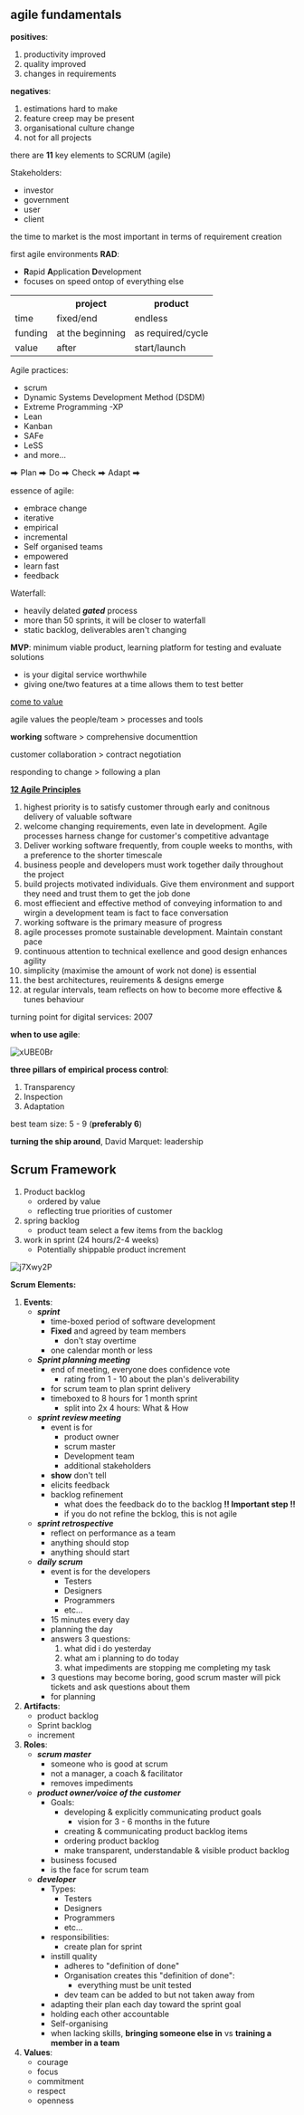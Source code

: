 ## agile fundamentals

**positives**: 

1. productivity improved
2. quality improved
3. changes in requirements 

**negatives**:

1. estimations hard to make
2. feature creep may be present
3. organisational culture change
4. not for all projects

there are **11** key elements to SCRUM (agile)

Stakeholders:

- investor
- government
- user
- client

the time to market is the most important in terms of requirement creation

first agile environments **RAD**:

- **R**apid **A**pplication **D**evelopment
- focuses on speed ontop of everything else

<table>
  <tr>
    <th></th>
    <th>project</th>
    <th>product</th>
  </tr>
  <tr>
    <td>time</td>
    <td>fixed/end</td>
    <td>endless</td>
  </tr>
  <tr>
    <td>funding</td>
    <td>at the beginning</td>
    <td>as required/cycle</td>
  </tr>
  <tr>
    <td>value</td>
    <td>after</td>
  	<td>start/launch</td>
  </tr>
</table>



Agile practices:

- scrum
- Dynamic Systems Development Method (DSDM)
- Extreme Programming -XP
- Lean
- Kanban
- SAFe
- LeSS
- and more...

⮕ Plan ⮕ Do ⮕ Check ⮕ Adapt ⮕

essence of agile:

- embrace change
- iterative
- empirical
- incremental
- Self organised teams
- empowered 
- learn fast
- feedback

Waterfall:

- heavily delated ___gated___ process
- more than 50 sprints, it will be closer to waterfall
- static backlog, deliverables aren't changing

**MVP**: minimum viable product, learning platform for testing and evaluate solutions

- is your digital service worthwhile
- giving one/two features at a time allows them to test better

<u>come to value</u>

agile values the people/team > processes and tools

__working__ software > comprehensive documenttion

customer collaboration > contract negotiation

responding to change > following a plan

<u>**12 Agile Principles**</u>

1. highest priority is to satisfy customer through early and conitnous delivery of valuable software
2. welcome changing requirements, even late in development. Agile processes harness change for customer's competitive advantage
3. Deliver working software frequently, from couple weeks to months, with a preference to the shorter timescale
4. business people and developers must work together daily throughout the project
5. build projects motivated individuals. Give them environment and support they need and trust them to get the job done
6. most effiecient and effective method of conveying information to and wirgin a development team is fact to face conversation
7. working software is the primary measure of progress
8. agile processes promote sustainable development. Maintain constant pace
9. continuous attention to technical exellence and good design enhances agility
10. simplicity (maximise the amount of work not done) is essential
11. the best architectures, reuirements & designs emerge
12. at regular intervals, team reflects on how to become more effective & tunes behaviour

turning point for digital services: 2007

**when to use agile**: 

![xUBE0Br](https://i.imgur.com/xUBE0Br.png)

**three pillars of empirical process control**:

1. Transparency 
2. Inspection
3. Adaptation 

best team size: 5 - 9 (**preferably 6**)

**turning the ship around**, David Marquet: leadership

## Scrum Framework

1. Product backlog
   - ordered by value
   - reflecting true priorities of customer
2. spring backlog
   - product team select a few items from the backlog
3. work in sprint (24 hours/2-4 weeks)
   - Potentially shippable product increment

![j7Xwy2P](https://i.imgur.com/j7Xwy2P.png)

**Scrum Elements:**

1. **Events**:
   - ___sprint___
     - time-boxed period of software development
     - **Fixed** and agreed by team members 
       - don't stay overtime
     - one calendar month or less
   - ___Sprint planning meeting___
     - end of meeting, everyone does confidence vote
       - rating from 1 - 10 about the plan's deliverability 
     - for scrum team to plan sprint delivery
     - timeboxed to 8 hours for 1 month sprint
       - split into 2x 4 hours: What & How
   - ___sprint review meeting___
     - event is for
       - product owner
       - scrum master
       - Development team
       - additional stakeholders
     - **show** don't tell
     - elicits feedback
     - backlog refinement
       - what does the feedback do to the backlog **!! Important step !!**
       - if you do not refine the bcklog, this is not agile
   - ___sprint retrospective___
     - reflect on performance as a team
     - anything should stop
     - anything should start
   - ___daily scrum___
     - event is for the developers
       - Testers
       - Designers
       - Programmers
       - etc...
     - 15 minutes every day
     - planning the day
     - answers 3 questions:
       1. what did i do yesterday
       2. what am i planning to do today
       3. what impediments are stopping me completing my task
     - 3 questions may become boring, good scrum master will pick tickets and ask questions about them
     - for planning
2. **Artifacts**:
   - product backlog
   - Sprint backlog
   - increment
3. **Roles**:
   - ___scrum master___
     - someone who is good at scrum
     - not a manager, a coach & facilitator 
     - removes impediments
   - ___product owner/voice of the customer___
     - Goals:
       - developing & explicitly communicating product goals
         - vision for 3 - 6 months in the future
       - creating & communicating product backlog items
       - ordering product backlog
       - make transparent, understandable & visible product backlog
     - business focused
     - is the face for scrum team
   - ___developer___
     - Types:
       - Testers
       - Designers
       - Programmers
       - etc...
     - responsibilities:
       - create plan for sprint
     - instill quality
       - adheres to "definition of done"
       - Organisation creates this "definition of done":
         - everything must be unit tested
       - dev team can be added to but not taken away from
     - adapting their plan each day toward the sprint goal
     - holding each other accountable
     - Self-organising
     - when lacking skills, **bringing someone else in** vs **training a member in a team**
4. **Values**:
   - courage
   - focus
   - commitment
   - respect
   - openness
